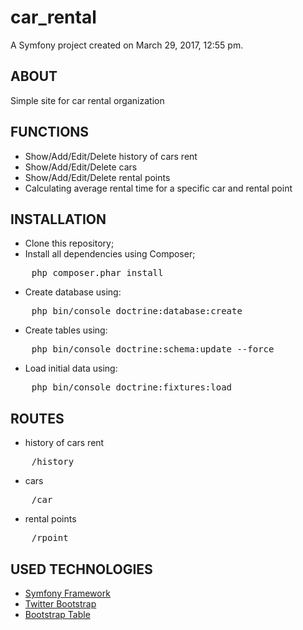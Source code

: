 car_rental
==========

A Symfony project created on March 29, 2017, 12:55 pm.

## ABOUT

Simple site for car rental organization

## FUNCTIONS

- Show/Add/Edit/Delete history of cars rent
- Show/Add/Edit/Delete cars
- Show/Add/Edit/Delete rental points
- Calculating average rental time for a specific car and rental point

## INSTALLATION

- Clone this repository;
- Install all dependencies using Composer;
<pre>
    php composer.phar install
</pre>
- Create database using:
<pre>
    php bin/console doctrine:database:create
</pre>
- Create tables using:
<pre>
    php bin/console doctrine:schema:update --force
</pre>
- Load initial data using:
<pre>
    php bin/console doctrine:fixtures:load
</pre>

## ROUTES
- history of cars rent
<pre>
    /history
</pre>
- cars
<pre>
    /car
</pre>
- rental points
<pre>
    /rpoint
</pre>


## USED TECHNOLOGIES

- <a href="https://symfony.com/">Symfony Framework</a>
- <a href="http://getbootstrap.com/">Twitter Bootstrap</a>
- <a href="http://bootstrap-table.wenzhixin.net.cn/"> Bootstrap Table</a>

